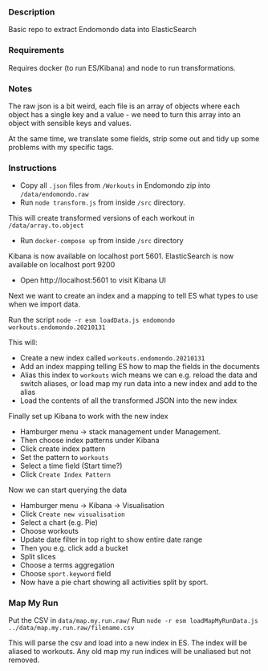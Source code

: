 ### Description

Basic repo to extract Endomondo data into ElasticSearch

### Requirements

Requires docker (to run ES/Kibana) and node to run transformations.

### Notes

The raw json is a bit weird, each file is an array of objects where each object has a single key and a value - we need to turn this array into an object with sensible keys and values.

At the same time, we translate some fields, strip some out and tidy up some problems with my specific tags.

### Instructions

* Copy all `.json` files from `/Workouts` in Endomondo zip into `/data/endomondo.raw`
* Run `node transform.js` from inside `/src` directory.

This will create transformed versions of each workout in `/data/array.to.object`

* Run `docker-compose up` from inside `/src` directory

Kibana is now available on localhost port 5601.  ElasticSearch is now available on localhost port 9200

* Open http://localhost:5601 to visit Kibana UI

Next we want to create an index and a mapping to tell ES what types to use when we import data.  

Run the script `node -r esm loadData.js endomondo workouts.endomondo.20210131`

This will: 
* Create a new index called `workouts.endomondo.20210131`
* Add an index mapping telling ES how to map the fields in the documents
* Alias this index to `workouts` wich means we can e.g. reload the data and switch aliases, or load map my run data into a new index and add to the alias
* Load the contents of all the transformed JSON into the new index

Finally set up Kibana to work with the new index

* Hamburger menu -> stack management under Management.
* Then choose index patterns under Kibana
* Click create index pattern
* Set the pattern to `workouts`
* Select a time field (Start time?)
* Click `Create Index Pattern`

Now we can start querying the data

* Hamburger menu -> Kibana -> Visualisation
* Click `Create new visualisation`
* Select a chart (e.g. Pie)
* Choose workouts
* Update date filter in top right to show entire date range
* Then you e.g. click add a bucket
* Split slices
* Choose a terms aggregation
* Choose `sport.keyword` field
* Now have a pie chart showing all activities split by sport.

### Map My Run

Put the CSV in `data/map.my.run.raw/`
Run `node -r esm loadMapMyRunData.js ../data/map.my.run.raw/filename.csv`

This will parse the csv and load into a new index in ES.
The index will be aliased to workouts.
Any old map my run indices will be unaliased but not removed.
